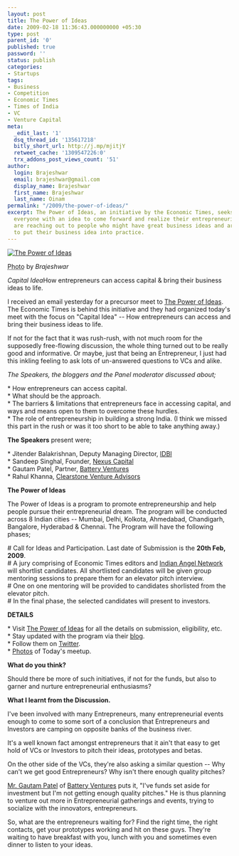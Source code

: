 ```yaml
---
layout: post
title: The Power of Ideas
date: 2009-02-18 11:36:43.000000000 +05:30
type: post
parent_id: '0'
published: true
password: ''
status: publish
categories:
- Startups
tags:
- Business
- Competition
- Economic Times
- Times of India
- VC
- Venture Capital
meta:
  _edit_last: '1'
  dsq_thread_id: '135617218'
  bitly_short_url: http://j.mp/mjitjY
  retweet_cache: '1309547226:0'
  trx_addons_post_views_count: '51'
author:
  login: Brajeshwar
  email: brajeshwar@gmail.com
  display_name: Brajeshwar
  first_name: Brajeshwar
  last_name: Oinam
permalink: "/2009/the-power-of-ideas/"
excerpt: The Power of Ideas, an initiative by the Economic Times, seeks anyone and
  everyone with an idea to come forward and realize their entrepreneurial dream. They
  are reaching out to people who might have great business ideas and are seeking funding
  to put their business idea into practice.
---
```

<div class="figure"><a href="http://flickr.com/photos/brajeshwar/sets/72157614018678115/"><img src="/static/2009/02/the-power-of-ideas.jpg" alt="The Power of Ideas" /></a>
<p class="credit"><abbr class="type" title="Photograph">Photo</abbr> by <cite>Brajeshwar</cite></p>
<p class="caption"><em class="title">Capital Idea</em>How entrepreneurs can access capital & bring their business ideas to life.</p>
</div>
<p><!--more--></p>
<p>I received an email yesterday for a precursor meet to <a href="http://ideas.economictimes.com/">The Power of Ideas</a>. The Economic Times is behind this initiative and they had organized today's meet with the focus on "Capital Idea" -- How entrepreneurs can access and bring their business ideas to life.</p>
<p>If not for the fact that it was rush-rush, with not much room for the supposedly free-flowing discussion, the whole thing turned out to be really good and informative. Or maybe, just that being an Entrepreneur, I just had this inkling feeling to ask lots of un-answered questions to VCs and alike.</p>
<p><em>The Speakers, the bloggers and the Panel moderator discussed about;</em></p>
<p>* How entrepreneurs can access capital.<br />
* What should be the approach.<br />
* The barriers & limitations that entrepreneurs face in accessing capital, and ways and means open to them to overcome these hurdles.<br />
* The role of entrepreneurship in building a strong India. (I think we missed this part in the rush or was it too short to be able to take anything away.)</p>
<p><strong>The Speakers</strong> present were;</p>
<p>* Jitender Balakrishnan, Deputy Managing Director, <a href="http://www.idbi.com/">IDBI</a><br />
* Sandeep Singhal, Founder, <a href="http://www.nexusindiacap.com/">Nexus Capital</a><br />
* Gautam Patel, Partner, <a href="http://battery.com/">Battery Ventures</a><br />
* Rahul Khanna, <a href="http://www.clearstone.in/">Clearstone Venture Advisors</a></p>
<p><strong>The Power of Ideas</strong></p>
<p>The Power of Ideas is a program to promote  entrepreneurship and help people pursue their entrepreneurial dream. The program will be conducted across 8 Indian cities -- Mumbai, Delhi, Kolkota, Ahmedabad, Chandigarh, Bangalore, Hyderabad & Chennai. The Program will have the following phases;</p>
<p># Call for Ideas and Participation. Last date of Submission is the <strong>20th Feb, 2009</strong>.<br />
# A jury comprising of Economic Times editors and <a href="http://www.indianangelnetwork.com/">Indian Angel Network</a> will shortlist candidates. All shortlisted candidates will be given group mentoring sessions to prepare them for an elevator pitch interview.<br />
# One on one mentoring will be provided to candidates shorlisted from the elevator pitch.<br />
# In the final phase, the selected candidates will present to investors.</p>
<p><strong>DETAILS</strong></p>
<p>* Visit <a href="http://ideas.economictimes.com/">The Power of Ideas</a> for all the details on submission, eligibility, etc.<br />
* Stay updated with the program via their <a href="http://etpowerofideas.blogspot.com/">blog</a>.<br />
* Follow them on <a href="http://twitter.com/powerofideas">Twitter</a>.<br />
* <a href="http://flickr.com/photos/brajeshwar/sets/72157614018678115/">Photos</a> of Today's meetup.</p>
<p><strong>What do you think?</strong></p>
<p>Should there be more of such initiatives, if not for the funds, but also to garner and nurture entrepreneurial enthusiasms?</p>
<p><strong>What I learnt from the Discussion.</strong></p>
<p>I've been involved with many Entrepreneurs, many entrepreneurial events enough to come to some sort of a conclusion that Entrepreneurs and Investors are camping on opposite banks of the business river.</p>
<p>It's a well known fact amongst entrepreneurs that it ain't that easy to get hold of VCs or Investors to pitch their ideas, prototypes and betas.</p>
<p>On the other side of the VCs, they're also asking a similar question -- Why can't we get good Entrepreneurs? Why isn't there enough quality pitches?</p>
<p><a href="http://www.battery.com/people/gpatel.html">Mr. Gautam Patel</a> of <a href="http://www.battery.com/">Battery Ventures</a> puts it, "I've funds set aside for investment but I'm not getting enough quality pitches." He is thus planning to venture out more in Entrepreneurial gatherings and events, trying to socialize with the innovators, entrepreneurs.</p>
<p>So, what are the entrepreneurs waiting for? Find the right time, the right contacts, get your prototypes working and hit on these guys. They're waiting to have breakfast with you, lunch with you and sometimes even dinner to listen to your ideas.</p>
